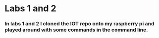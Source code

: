 # Labs 1 and 2

### In labs 1 and 2 I cloned the IOT repo onto my raspberry pi and played around with some commands in the command line.
